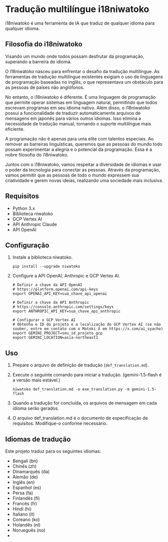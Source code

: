 # Tradução multilíngue i18niwatoko

i18niwatoko é uma ferramenta de IA que traduz de qualquer idioma para qualquer idioma.

## Filosofia do i18niwatoko

Visando um mundo onde todos possam desfrutar da programação, superando a barreira do idioma.

O i18niwatoko nasceu para enfrentar o desafio da tradução multilíngue. As ferramentas de tradução multilíngue existentes exigiam o uso de linguagens de programação baseadas no inglês, o que representava um obstáculo para as pessoas de países não anglófonos.

No entanto, o i18niwatoko é diferente. É uma linguagem de programação que permite operar sistemas em linguagem natural, permitindo que todos escrevam programas em seu idioma nativo. Além disso, o i18niwatoko possui a funcionalidade de traduzir automaticamente arquivos de mensagens em japonês para vários outros idiomas. Isso elimina a necessidade de tradução manual, tornando o suporte multilíngue mais eficiente.

A programação não é apenas para uma elite com talentos especiais. Ao remover as barreiras linguísticas, queremos que as pessoas do mundo todo possam experimentar a alegria e o potencial da programação. Essa é a nobre filosofia do i18niwatoko.

Juntos com o i18niwatoko, vamos respeitar a diversidade de idiomas e usar o poder da tecnologia para conectar as pessoas. Através da programação, vamos permitir que as pessoas de todo o mundo expressem sua criatividade e gerem novas ideias, realizando uma sociedade mais inclusiva.

## Requisitos

- Python 3.x
- Biblioteca niwatoko
- GCP Vertex AI
- API Anthropic Claude
- API OpenAI

## Configuração

1. Instale a biblioteca niwatoko.

   ```
   pip install --upgrade niwatoko
   ```

2. Configure a API OpenAI, Anthropic e GCP Vertex AI.

   ```
   # Definir a chave da API OpenAI
   # https://platform.openai.com/api-keys
   export OPENAI_API_KEY=sua_chave_api_openai
   
   # Definir a chave da API Anthropic
   # https://console.anthropic.com/settings/keys
   export ANTHROPIC_API_KEY=sua_chave_api_anthropic
   
   # Configurar o GCP Vertex AI
   # Obtenha o ID do projeto e a localização do GCP Vertex AI (se não souber, entre em contato com o Motoki X em https://x.com/ai_syacho)
   export GEMINI_PROJECT=seu_id_projeto_gcp
   export GEMINI_LOCATION=asia-northeast1
   ```

## Uso

1. Prepare o arquivo de definição de tradução (`def_translation.md`).

2. Execute o seguinte comando para iniciar a tradução. (gemini-1.5-flash é a versão mais estável.)

   ```
   niwatoko def_translation.md -o exe_translation.py -m gemini-1.5-flash
   ```

3. Quando a tradução for concluída, os arquivos de mensagem em cada idioma serão gerados.

4. O arquivo def_translation.md é o documento de especificação de requisitos. Modifique-o conforme necessário.

## Idiomas de tradução

Este projeto traduz para os seguintes idiomas:

- Bengali (bn)
- Chinês (zh)
- Dinamarquês (da)
- Alemão (de)
- Inglês (en)
- Espanhol (es)
- Persa (fa)
- Finlandês (fi)
- Francês (fr)
- Hindi (hi)
- Italiano (it)
- Coreano (ko)
- Holandês (nl)
- Norueguês (no)
-